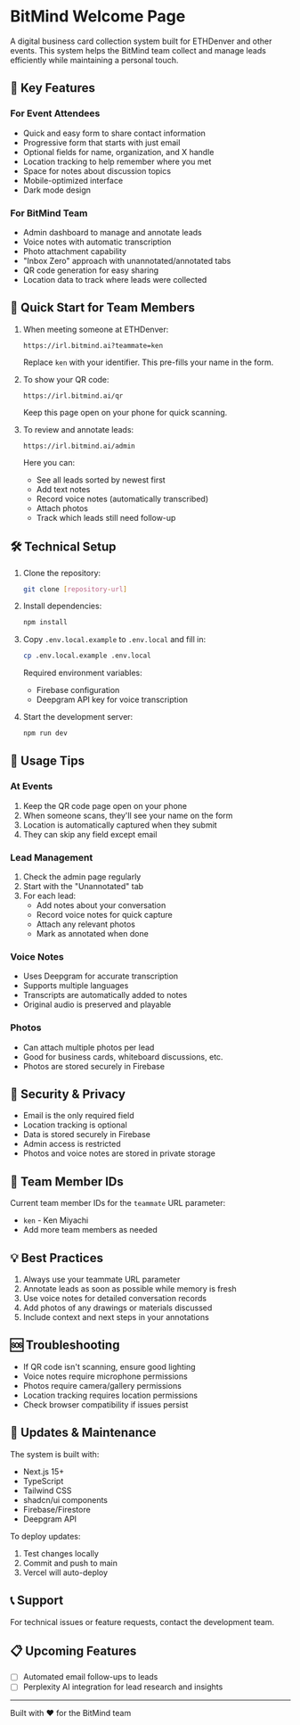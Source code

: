 # BitMind Welcome Page

A digital business card collection system built for ETHDenver and other events. This system helps the BitMind team collect and manage leads efficiently while maintaining a personal touch.

## 🎯 Key Features

### For Event Attendees
- Quick and easy form to share contact information
- Progressive form that starts with just email
- Optional fields for name, organization, and X handle
- Location tracking to help remember where you met
- Space for notes about discussion topics
- Mobile-optimized interface
- Dark mode design

### For BitMind Team
- Admin dashboard to manage and annotate leads
- Voice notes with automatic transcription
- Photo attachment capability
- "Inbox Zero" approach with unannotated/annotated tabs
- QR code generation for easy sharing
- Location data to track where leads were collected

## 🚀 Quick Start for Team Members

1. When meeting someone at ETHDenver:
   ```
   https://irl.bitmind.ai?teammate=ken
   ```
   Replace `ken` with your identifier. This pre-fills your name in the form.

2. To show your QR code:
   ```
   https://irl.bitmind.ai/qr
   ```
   Keep this page open on your phone for quick scanning.

3. To review and annotate leads:
   ```
   https://irl.bitmind.ai/admin
   ```
   Here you can:
   - See all leads sorted by newest first
   - Add text notes
   - Record voice notes (automatically transcribed)
   - Attach photos
   - Track which leads still need follow-up

## 🛠 Technical Setup

1. Clone the repository:
   ```bash
   git clone [repository-url]
   ```

2. Install dependencies:
   ```bash
   npm install
   ```

3. Copy `.env.local.example` to `.env.local` and fill in:
   ```bash
   cp .env.local.example .env.local
   ```
   Required environment variables:
   - Firebase configuration
   - Deepgram API key for voice transcription

4. Start the development server:
   ```bash
   npm run dev
   ```

## 📱 Usage Tips

### At Events
1. Keep the QR code page open on your phone
2. When someone scans, they'll see your name on the form
3. Location is automatically captured when they submit
4. They can skip any field except email

### Lead Management
1. Check the admin page regularly
2. Start with the "Unannotated" tab
3. For each lead:
   - Add notes about your conversation
   - Record voice notes for quick capture
   - Attach any relevant photos
   - Mark as annotated when done

### Voice Notes
- Uses Deepgram for accurate transcription
- Supports multiple languages
- Transcripts are automatically added to notes
- Original audio is preserved and playable

### Photos
- Can attach multiple photos per lead
- Good for business cards, whiteboard discussions, etc.
- Photos are stored securely in Firebase

## 🔐 Security & Privacy

- Email is the only required field
- Location tracking is optional
- Data is stored securely in Firebase
- Admin access is restricted
- Photos and voice notes are stored in private storage

## 🤝 Team Member IDs
Current team member IDs for the `teammate` URL parameter:
- `ken` - Ken Miyachi
- Add more team members as needed

## 💡 Best Practices

1. Always use your teammate URL parameter
2. Annotate leads as soon as possible while memory is fresh
3. Use voice notes for detailed conversation records
4. Add photos of any drawings or materials discussed
5. Include context and next steps in your annotations

## 🆘 Troubleshooting

- If QR code isn't scanning, ensure good lighting
- Voice notes require microphone permissions
- Photos require camera/gallery permissions
- Location tracking requires location permissions
- Check browser compatibility if issues persist

## 🔄 Updates & Maintenance

The system is built with:
- Next.js 15+
- TypeScript
- Tailwind CSS
- shadcn/ui components
- Firebase/Firestore
- Deepgram API

To deploy updates:
1. Test changes locally
2. Commit and push to main
3. Vercel will auto-deploy

## 📞 Support

For technical issues or feature requests, contact the development team.

## 📋 Upcoming Features

- [ ] Automated email follow-ups to leads
- [ ] Perplexity AI integration for lead research and insights

---

Built with ❤️ for the BitMind team
